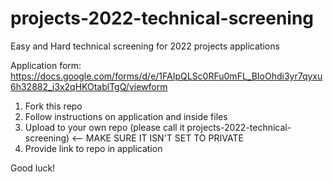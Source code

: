 # projects-2022-technical-screening
Easy and Hard technical screening for 2022 projects applications

Application form: https://docs.google.com/forms/d/e/1FAIpQLSc0RFu0mFL_BIoOhdi3yr7qyxu6h32882_i3x2qHKOtablTgQ/viewform

1. Fork this repo
2. Follow instructions on application and inside files
3. Upload to your own repo (please call it projects-2022-technical-screening) <-- MAKE SURE IT ISN'T SET TO PRIVATE
4. Provide link to repo in application

Good luck!